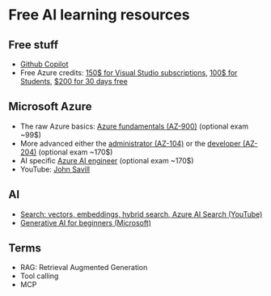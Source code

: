 # Free AI learning resources

## Free stuff
- [Github Copilot](https://github.com/features/copilot/plans?cft=copilot_li.features_copilot)
- Free Azure credits: [150$ for Visual Studio subscriptions](https://visualstudio.microsoft.com/subscriptions/#azure?cat=visual-studio-enterprise-subscription-with-github-enterprise), [100$ for Students](https://azure.microsoft.com/en-us/free/students), [$200 for 30 days free](https://azure.microsoft.com/en-us/pricing/purchase-options/azure-account)

## Microsoft Azure
- The raw Azure basics: [Azure fundamentals (AZ-900)](https://learn.microsoft.com/en-us/credentials/certifications/azure-fundamentals/) (optional exam ~99$)
- More advanced either the [administrator (AZ-104)](https://learn.microsoft.com/en-us/credentials/certifications/azure-administrator/) or the [developer (AZ-204)](https://learn.microsoft.com/en-us/credentials/certifications/azure-developer/) (optional exam ~170$)
- AI specific [Azure AI engineer](https://learn.microsoft.com/en-us/credentials/certifications/azure-ai-engineer/) (optional exam ~170$)
- YouTube: [John Savill](https://www.youtube.com/@NTFAQGuy/videos)

## AI
- [Search: vectors, embeddings, hybrid search, Azure AI Search (YouTube)](https://www.youtube.com/watch?v=Xwx1DJ0OqCk)
- [Generative AI for beginners (Microsoft)](https://github.com/microsoft/generative-ai-for-beginners?tab=readme-ov-file)

## Terms
- RAG: Retrieval Augmented Generation
- Tool calling
- MCP
